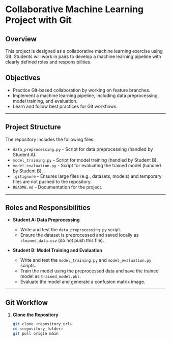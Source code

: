 # Collaborative Machine Learning Project with Git  

## Overview  
This project is designed as a collaborative machine learning exercise using Git. Students will work in pairs to develop a machine learning pipeline with clearly defined roles and responsibilities.  

## Objectives  
- Practice Git-based collaboration by working on feature branches.  
- Implement a machine learning pipeline, including data preprocessing, model training, and evaluation.  
- Learn and follow best practices for Git workflows.  

---

## Project Structure  
The repository includes the following files:  
- `data_preprocessing.py` - Script for data preprocessing (handled by Student A).  
- `model_training.py` - Script for model training (handled by Student B).  
- `model_evaluation.py` - Script for evaluating the trained model (handled by Student B).  
- `.gitignore` - Ensures large files (e.g., datasets, models) and temporary files are not pushed to the repository.  
- `README.md` - Documentation for the project.  

---

## Roles and Responsibilities  
- **Student A: Data Preprocessing**  
  - Write and test the `data_preprocessing.py` script.  
  - Ensure the dataset is preprocessed and saved locally as `cleaned_data.csv` (do not push this file).  

- **Student B: Model Training and Evaluation**  
  - Write and test the `model_training.py` and `model_evaluation.py` scripts.  
  - Train the model using the preprocessed data and save the trained model as `trained_model.pkl`.  
  - Evaluate the model and generate a confusion matrix image.  

---

## Git Workflow  
1. **Clone the Repository**  
   ```bash
   git clone <repository_url>
   cd <repository_folder>
   git pull origin main
